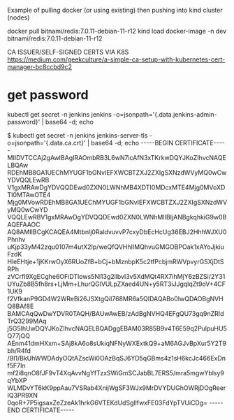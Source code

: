Example of pulling docker (or using existing) then pushing into kind cluster (nodes)

docker pull bitnami/redis:7.0.11-debian-11-r12
kind load docker-image -n dev bitnami/redis:7.0.11-debian-11-r12

CA ISSUER/SELF-SIGNED CERTS VIA K8S
https://medium.com/geekculture/a-simple-ca-setup-with-kubernetes-cert-manager-bc8ccbd9c2

# get password
kubectl get secret -n jenkins jenkins -o=jsonpath='{.data.jenkins-admin-password}' | base64 -d; echo

$ kubectl get secret -n jenkins jenkins-server-tls -o=jsonpath='{.data.ca\.crt}' | base64 -d; echo
-----BEGIN CERTIFICATE-----
MIIDVTCCAj2gAwIBAgIRAOmbRB3L6wN7icAfN3xTKrkwDQYJKoZIhvcNAQELBQAw
RDEhMB8GA1UEChMYUGF1bGNvIEFXWCBTZXJ2ZXIgSXNzdWVyMQ0wCwYDVQQLEwRB
V1gxMRAwDgYDVQQDEwd0ZXN0LWNhMB4XDTI0MDcxMTE4Mjg0MVoXDTI0MTAwOTE4
Mjg0MVowRDEhMB8GA1UEChMYUGF1bGNvIEFXWCBTZXJ2ZXIgSXNzdWVyMQ0wCwYD
VQQLEwRBV1gxMRAwDgYDVQQDEwd0ZXN0LWNhMIIBIjANBgkqhkiG9w0BAQEFAAOC
AQ8AMIIBCgKCAQEA4Mtbnlj0RaldvuvvP7cxyDbEcHcUg36EBJ2HhhWJXU0Phnhv
uKjp33yM42zqu0107m4utX2Ip/weQfQVHhIIMQhvuGMGOBPOak1xAYoJjkiuFzdK
HleEHtje+1jKKrwOyX6RUoZfB+bCj+bMznbpK5c2tfPcbjmRWVpvyrGSXjDtSRPh
zVCrfI9XgECghe6OFiDTlows5Nl13g2llbvl3v5XdMQt4RX7ihMjY6zBZSi/2Y31
UYuZb8B5fh8rs+LjMm+LhurQGlVULpZXaed4UN+y5RT3iJJgqlqZt9oV+4CF1UK9
f2VfkanP9GD4W2WReBi26JSXtgQiI768MR6a5QIDAQABo0IwQDAOBgNVHQ8BAf8E
BAMCAqQwDwYDVR0TAQH/BAUwAwEB/zAdBgNVHQ4EFgQU73gq9nZRIdTrQ3299MAq
j5G5IhUwDQYJKoZIhvcNAQELBQADggEBAM03R85B9v4T6E59q2PulpuHU5Q77jQQ
AEnm41dmHXxm+SAj8kA6o8sUkiqNFNyWXExtkQ9+aM6AGJvBpXur5Y2T9bh/R4fd
/9I1/BkUhWWDAdyOQtAZscWi0OAzBqSJ6YD5qGBms4z1sH6kcJc466ExDnf5F7In
mf2i8qnO8fJF9vT4XqAvvNgYfTzxSWiGmSCJabBL7ERS5/mra5mgwYblsy9qYbXP
WLMDvYT6kK9ppAau7VSRab4XnijWgSF3WJx9MrDVYDUGhOWRjDOgReerIQ3PR9XN
0qoR+7P5igsaxZeZzeAk1hrkG6VTEKdUdSgllfwxFE03FdYpTVUiCDg=
-----END CERTIFICATE-----

